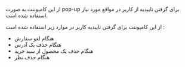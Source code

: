 <div class="dp-doc-container"">

<div class="dp-doc-tags">

<div class="mobile-version"></div>
<div class="desktop-version"></div>

</div>

<div class="dp-doc-body">

از این کامپوننت به صورت pop-up برای گرفتن تاییدیه از کاربر در مواقع مورد نیاز استفاده شده است.

از این کامپوننت برای گرفتن تاییدیه کاربر در موارد زیر استفاده شده است :

+ هنگام لغو سفارش
+ هنگام حذف یک آدرس
+ هنگام حذف یک محصول از سبد خرید
+ هنگام حذف نظر

</div>

</div> 


